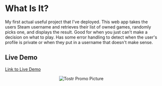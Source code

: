 # What Is It?
My first actual useful project that I've deployed. This web app takes the users Steam username and retrieves their list of owned games, randomly picks one, and displays the result. Good for when you just can't make a decision on what to play. Has some error handling to detect when the user's profile is private or when they put in a username that doesn't make sense.

## Live Demo
[Link to Live Demo](https://shrouded-cove-37444.herokuapp.com/)

<p align="center">
  <img src="https://i.imgur.com/GznjRJO.png" alt="Tostr Promo Picture"/>
</p>
